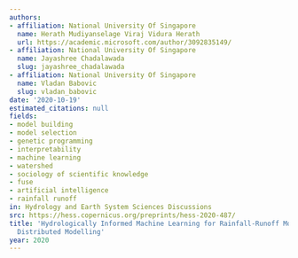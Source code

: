 ```yaml
---
authors:
- affiliation: National University Of Singapore
  name: Herath Mudiyanselage Viraj Vidura Herath
  url: https://academic.microsoft.com/author/3092835149/
- affiliation: National University Of Singapore
  name: Jayashree Chadalawada
  slug: jayashree_chadalawada
- affiliation: National University Of Singapore
  name: Vladan Babovic
  slug: vladan_babovic
date: '2020-10-19'
estimated_citations: null
fields:
- model building
- model selection
- genetic programming
- interpretability
- machine learning
- watershed
- sociology of scientific knowledge
- fuse
- artificial intelligence
- rainfall runoff
in: Hydrology and Earth System Sciences Discussions
src: https://hess.copernicus.org/preprints/hess-2020-487/
title: 'Hydrologically Informed Machine Learning for Rainfall-Runoff Modelling: Towards
  Distributed Modelling'
year: 2020
---
```

